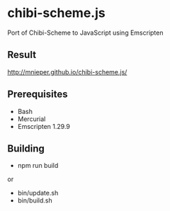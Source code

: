 # chibi-scheme.js
Port of Chibi-Scheme to JavaScript using Emscripten

## Result

http://mnieper.github.io/chibi-scheme.js/

## Prerequisites

* Bash
* Mercurial
* Emscripten 1.29.9

## Building

* npm run build

or

* bin/update.sh
* bin/build.sh
